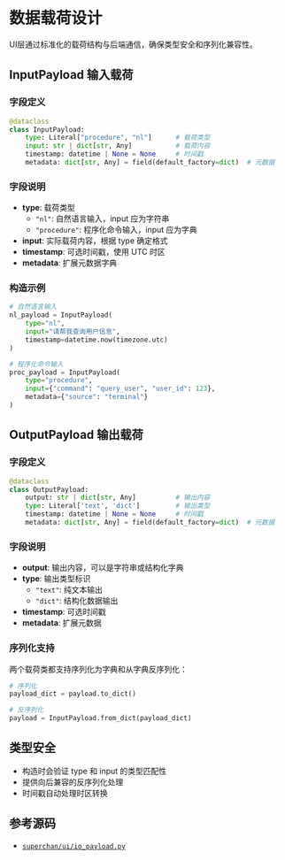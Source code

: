 # 数据载荷设计

UI层通过标准化的载荷结构与后端通信，确保类型安全和序列化兼容性。

## InputPayload 输入载荷

### 字段定义

```python
@dataclass
class InputPayload:
    type: Literal["procedure", "nl"]      # 载荷类型
    input: str | dict[str, Any]           # 载荷内容
    timestamp: datetime | None = None     # 时间戳
    metadata: dict[str, Any] = field(default_factory=dict)  # 元数据
```

### 字段说明

- **type**: 载荷类型
  - `"nl"`: 自然语言输入，input 应为字符串
  - `"procedure"`: 程序化命令输入，input 应为字典
- **input**: 实际载荷内容，根据 type 确定格式
- **timestamp**: 可选时间戳，使用 UTC 时区
- **metadata**: 扩展元数据字典

### 构造示例

```python
# 自然语言输入
nl_payload = InputPayload(
    type="nl",
    input="请帮我查询用户信息",
    timestamp=datetime.now(timezone.utc)
)

# 程序化命令输入
proc_payload = InputPayload(
    type="procedure",
    input={"command": "query_user", "user_id": 123},
    metadata={"source": "terminal"}
)
```

## OutputPayload 输出载荷

### 字段定义

```python
@dataclass
class OutputPayload:
    output: str | dict[str, Any]          # 输出内容
    type: Literal['text', 'dict']         # 输出类型
    timestamp: datetime | None = None     # 时间戳
    metadata: dict[str, Any] = field(default_factory=dict)  # 元数据
```

### 字段说明

- **output**: 输出内容，可以是字符串或结构化字典
- **type**: 输出类型标识
  - `"text"`: 纯文本输出
  - `"dict"`: 结构化数据输出
- **timestamp**: 可选时间戳
- **metadata**: 扩展元数据

### 序列化支持

两个载荷类都支持序列化为字典和从字典反序列化：

```python
# 序列化
payload_dict = payload.to_dict()

# 反序列化
payload = InputPayload.from_dict(payload_dict)
```

## 类型安全

- 构造时会验证 type 和 input 的类型匹配性
- 提供向后兼容的反序列化处理
- 时间戳自动处理时区转换

## 参考源码

- [`superchan/ui/io_payload.py`](superchan/ui/io_payload.py:1)